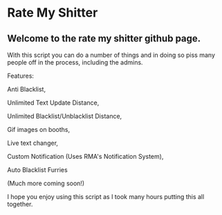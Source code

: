 # Rate My Shitter

## Welcome to the rate my shitter github page.

With this script you can do a number of things and in doing so piss many people off in the process, including the admins.

Features:

Anti Blacklist,

Unlimited Text Update Distance, 

Unlimited Blacklist/Unblacklist Distance, 

Gif images on booths, 

Live text changer, 

Custom Notification (Uses RMA's Notification System), 

Auto Blacklist Furries

(Much more coming soon!)

I hope you enjoy using this script as I took many hours putting this all together.
